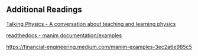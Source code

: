 ## Additional Readings

[Talking Physics - A conversation about teaching and learning physics](https://talkingphysics.wordpress.com/2018/07/13/fields-of-a-moving-charge-manim-series-part-11/)


[readthedocs - manim documentation/examples](https://manimce--458.org.readthedocs.build/en/458/examples.html)


https://financial-engineering.medium.com/manim-examples-3ec2a6e985c5

